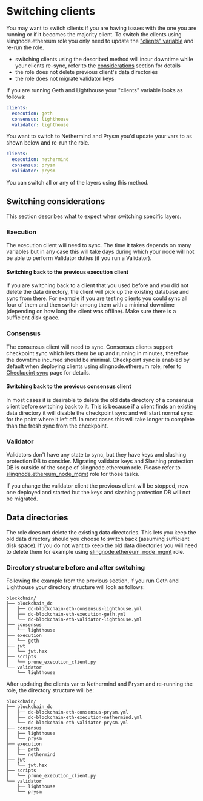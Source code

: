 # Switching clients

You may want to switch clients if you are having issues with the one you are running or if it becomes the majority client.  To switch the clients using slingnode.ethereum role you only need to update the ["clients" variable](role-variables.md#clients) and re-run the role.&#x20;

* switching clients using the described method will incur downtime while your clients re-sync, refer to the [considerations](switching-clients.md#switching-considerations) section for details
* the role does not delete previous client's data directories
* the role does not migrate validator keys

If you are running Geth and Lighthouse your "clients" variable looks as follows:&#x20;

```yaml
clients:
  execution: geth
  consensus: lighthouse
  validator: lighthouse
```

You want to switch to Nethermind and Prysm you'd  update your vars to as shown below and re-run the role.&#x20;

```yaml
clients:
  execution: nethermind
  consensus: prysm
  validator: prysm
```

You can switch all or any of the layers using this method.&#x20;

## Switching considerations&#x20;

This section  describes what to expect when switching specific layers.

### Execution

The execution client will need to sync. The time it takes depends on many variables but in any case this will take days during which your node will not be able to perform Validator duties (if you run a Validator).&#x20;

#### Switching back to the previous execution client

If you are switching back to a client that you used before and you did not delete the data directory, the client will pick up the existing database and sync from there. For example if you are testing clients you could sync all four of them and then switch among them with a minimal downtime (depending on how long the client was offline). Make sure there is a sufficient disk space.&#x20;

### Consensus

The consensus client will need to sync. Consensus clients support checkpoint sync which lets them be up and running in minutes, therefore the downtime incurred should be minimal. Checkpoint sync is enabled by default when deploying clients using slingnode.ethereum role, refer to [Checkpoint sync](checkpoint-sync.md) page for details.&#x20;

#### Switching back to the previous consensus client

In most cases it is desirable to delete the old data directory of a consensus client before switching back to it. This is because if a client finds an existing data directory it will disable the checkpoint sync and will start normal sync for the point where it left off. In most cases this will take longer to complete than the fresh sync from the checkpoint.&#x20;

### Validator

Validators don't have any state to sync, but they have keys and slashing protection DB to consider. Migrating validator keys and Slashing protection DB is outside of the scope of slingnode.ethereum role. Please refer to [slingnode.ethereum\_node\_mgmt](https://slingnode.gitbook.io/slingnode.ethereum\_node\_mgmt/) role for those tasks.&#x20;

If you change the validator client the previous client will be stopped, new one deployed and started but the keys and slashing protection DB will not be migrated.&#x20;

## Data directories

The role does not delete the existing data directories. This lets you keep the old data directory should you choose to switch back (assuming sufficient disk space). If you do not want to keep the old data directories you will need to delete them for example using [slingnode.ethereum\_node\_mgmt](https://slingnode.gitbook.io/slingnode.ethereum\_node\_mgmt/) role.&#x20;

### Directory structure before and after switching

Following the example from the previous section, if you run Geth and Lighthouse your directory structure will look as follows:

```
blockchain/
├── blockchain_dc
│   ├── dc-blockchain-eth-consensus-lighthouse.yml
│   ├── dc-blockchain-eth-execution-geth.yml
│   └── dc-blockchain-eth-validator-lighthouse.yml
├── consensus
│   └── lighthouse
├── execution
│   └── geth
├── jwt
│   └── jwt.hex
├── scripts
│   └── prune_execution_client.py
└── validator
    └── lighthouse
```

After updating the clients var to Nethermind and Prysm and re-running the role, the directory structure will be:

```
blockchain/
├── blockchain_dc
│   ├── dc-blockchain-eth-consensus-prysm.yml
│   ├── dc-blockchain-eth-execution-nethermind.yml
│   └── dc-blockchain-eth-validator-prysm.yml
├── consensus
│   ├── lighthouse
│   └── prysm
├── execution
│   ├── geth
│   └── nethermind
├── jwt
│   └── jwt.hex
├── scripts
│   └── prune_execution_client.py
└── validator
    ├── lighthouse
    └── prysm
```
